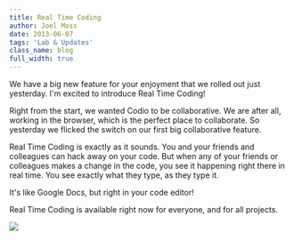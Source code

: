 ```yaml
---
title: Real Time Coding
author: Joel Moss
date: 2013-06-07
tags: 'Lab & Updates'
class_name: blog
full_width: true
---
```


We have a big new feature for your enjoyment that we rolled out just yesterday. I'm excited to introduce Real Time Coding!

Right from the start, we wanted Codio to be collaborative. We are after all, working in the browser, which is the perfect place to collaborate. So yesterday we flicked the switch on our first big collaborative feature.

Real Time Coding is exactly as it sounds. You and your friends and colleagues can hack away on your code. But when any of your friends or colleagues makes a change in the code, you see it happening right there in real time. You see exactly what they type, as they type it.

It's like Google Docs, but right in your code editor!

Real Time Coding is available right now for everyone, and for all projects.

![](blog/real-time-coding.gif)